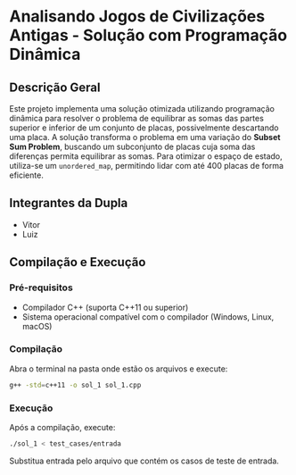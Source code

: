 # Analisando Jogos de Civilizações Antigas - Solução com Programação Dinâmica

## Descrição Geral
Este projeto implementa uma solução otimizada utilizando programação dinâmica para resolver o problema de equilibrar as somas das partes superior e inferior de um conjunto de placas, possivelmente descartando uma placa. A solução transforma o problema em uma variação do **Subset Sum Problem**, buscando um subconjunto de placas cuja soma das diferenças permita equilibrar as somas. Para otimizar o espaço de estado, utiliza-se um `unordered_map`, permitindo lidar com até 400 placas de forma eficiente.

## Integrantes da Dupla

- Vitor
- Luiz

## Compilação e Execução

### Pré-requisitos

- Compilador C++ (suporta C++11 ou superior)
- Sistema operacional compatível com o compilador (Windows, Linux, macOS)

### Compilação

Abra o terminal na pasta onde estão os arquivos e execute:

```bash
g++ -std=c++11 -o sol_1 sol_1.cpp
```

### Execução

Após a compilação, execute:

```bash
./sol_1 < test_cases/entrada
```

Substitua entrada pelo arquivo que contém os casos de teste de entrada.